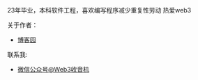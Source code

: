 23年毕业，本科软件工程，喜欢编写程序减少重复性劳动
热爱web3

关于作者：

- [博客园](https://www.cnblogs.com/YanAemons/)



联系我:

- [微信公众号@Web3收音机](https://mp.weixin.qq.com/s/uxfv7ZqGMRwUV39qZDOrfw)
